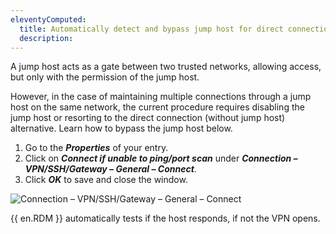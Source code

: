```yaml
---
eleventyComputed:
  title: Automatically detect and bypass jump host for direct connections in local network
  description: 
---
```

A jump host acts as a gate between two trusted networks, allowing access, but only with the permission of the jump host.

However, in the case of maintaining multiple connections through a jump host on the same network, the current procedure requires disabling the jump host or resorting to the direct connection (without jump host) alternative. Learn how to bypass the jump host below.

1. Go to the ***Properties*** of your entry.
2. Click on ***Connect if unable to ping/port scan*** under ***Connection – VPN/SSH/Gateway – General – Connect***.
3. Click ***OK*** to save and close the window.

![Connection – VPN/SSH/Gateway – General – Connect](https://cdnweb.devolutions.net/docs/docs_en_kb_KB6028.png)

{{ en.RDM }} automatically tests if the host responds, if not the VPN opens.

